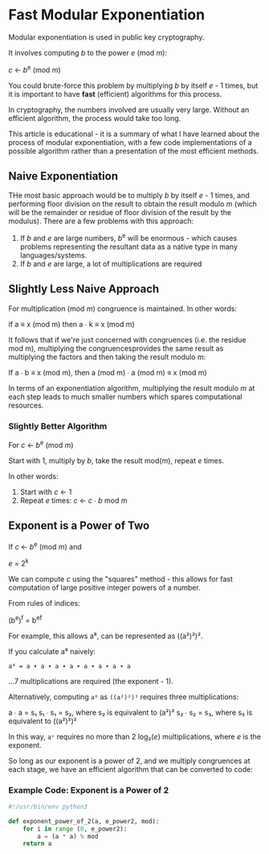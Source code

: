 Fast Modular Exponentiation
===========================
Modular exponentiation is used in public key cryptography.

It involves computing _b_ to the power _e_ (mod _m_):

_c_ ← _b_<sup>e</sup> (mod _m_) 

You could brute-force this problem by multiplying _b_ by itself _e_ - 1 times, but it is important to have __fast__ (efficient) algorithms for this process.

In cryptography, the numbers involved are usually very large. Without an efficient algorithm, the process would take too long.

This article is educational - it is a summary of what I have learned about the process of modular exponentiation, with a few code implementations of a possible algorithm rather than a presentation of the most efficient methods.

Naive Exponentiation
--------------------
THe most basic approach would be to multiply _b_ by itself _e_ - 1 times, and performing floor division on the result to obtain the result modulo _m_ (which will be the remainder or residue of floor division of the result by the modulus). There are a few problems with this approach:

1. If _b_ and _e_ are large numbers, _b_<sup>e</sup> will be enormous - which causes problems representing the resultant data as a native type in many languages/systems.
2. If _b_ and _e_ are large, a lot of multiplications are required

Slightly Less Naive Approach
----------------------------
For multiplication (mod _m_) congruence is maintained. In other words:

if a ≡ x (mod m) then a ∙ k ≡ x (mod m) 

It follows that if we're just concerned with congruences (i.e. the residue mod m), multiplying the congruencesprovides the same result as multiplying the factors and then taking the result modulo m:

If a ∙ b ≡ x (mod m), then a (mod m) ∙ a (mod m) ≡ x (mod m)

In terms of an exponentiation algorithm, multiplying the result modulo _m_ at each step leads to much smaller numbers which spares computational resources.

### Slightly Better Algorithm
For _c_ ← _b_<sup>e</sup> (mod _m_)

Start with 1, multiply by _b_, take the result mod(_m_), repeat _e_ times.

In other words:
1. Start with _c_ ← 1
2. Repeat _e_ times: _c_ ← _c_ ∙ _b_ mod _m_


Exponent is a Power of Two
--------------------------
If _c_ ← _b_<sup>e</sup> (mod _m_) and 

_e_ = 2<sup>k</sup>

We can compute _c_ using the "squares" method - this allows for fast computation of large positive integer powers of a number.

From rules of indices:

(b<sup>e</sup>)<sup>f</sup> = b<sup>ef</sup>

For example, this allows a⁸, can be represented as ((a²)²)².

If you calculate a⁸ naively:

`a⁸ = a ∙ a ∙ a ∙ a ∙ a ∙ a ∙ a ∙ a`

...7 multiplications are required (the exponent - 1).

Alternatively, computing `a⁸` as `((a²)²)²` requires three multiplications:

a ∙ a = s₁
s₁ ∙ s₁ = s₂, where s₂ is equivalent to (a²)²
s₂ ∙ s₂ = s₃, where s₃ is equivalent to ((a²)²)²

In this way, `aⁿ` requires no more than 2 log₂(_e_) multiplications, where _e_ is the exponent.

So long as our exponent is a power of 2, and we multiply congruences at each stage, we have an efficient algorithm that can be converted to code:

### Example Code: Exponent is a Power of 2
```python
#!/usr/bin/env python3

def exponent_power_of_2(a, e_power2, mod):
    for i in range (0, e_power2):
        a = (a * a) % mod
    return a
```
